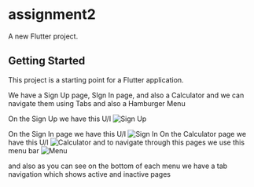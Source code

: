 # assignment2

A new Flutter project.

## Getting Started

This project is a starting point for a Flutter application.

We have a Sign Up page, SIgn In page, and also a Calculator and we can navigate them using Tabs and also a Hamburger Menu

On the Sign Up we have this U/I ![Sign Up](https://github.com/rutagi/assignment2_byron_24707/assets/72490055/89e80365-2499-491b-a275-f65aa79f261f)

On the Sign In page we have this U/I
![Sign In](https://github.com/rutagi/assignment2_byron_24707/assets/72490055/19fcb10d-7156-4a31-ab90-fc52dd33a4ba)
On the Calculator page we have this U/I
![Calculator](https://github.com/rutagi/assignment2_byron_24707/assets/72490055/fdb7a722-a339-4c1a-944a-7d55cd87d8ed)
and to navigate through this pages we use this menu bar
![Menu](https://github.com/rutagi/assignment2_byron_24707/assets/72490055/7963a78c-85c4-4526-af49-c2fb4505a0d2)

and also as you can see on the bottom of each menu we have a tab navigation which shows active and inactive pages
